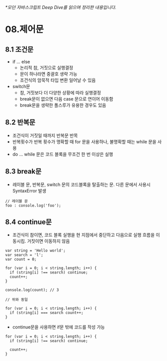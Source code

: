 _\*모던 자바스크립트 Deep Dive를 읽으며 정리한 내용입니다._

# 08.제어문

## 8.1 조건문
- if ... else
  - 논리적 참, 거짓으로 실행결정
  - 문이 하나라면 중괄호 생략 가능
  - 조건식의 암묵적 타입 변환 일어날 수 있음
- switch문
  - 참, 거짓보다 더 다양한 상황에 따라 실행결정
  - break문이 없으면 다음 case 문으로 연이어 이동함
  - break문을 생략한 폴스루가 유용한 경우도 있음

## 8.2 반복문
- 조건식이 거짓일 때까지 반복문 반목
- 반복횟수가 반복 횟수가 명확할 때 for 문을 사용하나, 불명확할 때는 while 문을 사용
- do ... while 문은 코드 블록을 무조건 한 번 이상은 실행

## 8.3 break문
- 레이블 문, 반복문, switch 문의 코드블록을 탈출하는 문. 다른 문에서 사용시 SyntaxError 발생
```
// 레이블 문
foo : console.log('foo');
```

## 8.4 continue문
- 조건식이 참이면, 코드 블록 실행을 현 지점에서 중단하고 다음으로 실행 흐름을 이동시킴. 거짓이면 이동하지 않음
```
var string = 'Hello world';
var search = 'l';
var count = 0;

for (var i = 0; i < string.length; i++) {
  if (string[i] !== search) continue;
  count++;
}

console.log(count); // 3
```
```
// 위와 동일

for (var i = 0; i < string.length; i++) {
  if (string[i] === search count++;
}
```
- continue문을 사용하면 if문 밖에 코드를 작성 가능
```
for (var i = 0; i < string.length; i++) {
  if (string[i] !== search) continue;

  count++;
}
```
